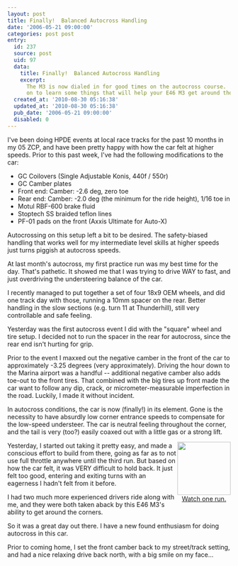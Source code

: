 ```yaml
---
layout: post
title: Finally!  Balanced Autocross Handling
date: '2006-05-21 09:00:00'
categories: post post
entry:
  id: 237
  source: post
  uid: 97
  data:
    title: Finally!  Balanced Autocross Handling
    excerpt:
      The M3 is now dialed in for good times on the autocross course.  Read
      on to learn some things that will help your E46 M3 get around those cones!
  created_at: '2010-08-30 05:16:38'
  updated_at: '2010-08-30 05:16:38'
  pub_date: '2006-05-21 09:00:00'
  disabled: 0
---
```


I've been doing HPDE events at local race tracks for the past 10 months in my 05 ZCP, and have been pretty happy with how the car felt at higher speeds. Prior to this past week, I've had the following modifications to the car:

<ul>
<li>GC Coilovers (Single Adjustable Konis, 440f / 550r)
<li>GC Camber plates
<li>Front end: Camber: -2.6 deg, zero toe
<li>Rear end: Camber: -2.0 deg (the minimum for the ride height), 1/16 toe in
<li>Motul RBF-600 brake fluid
<li>Stoptech SS braided teflon lines
<li>PF-01 pads on the front (Axxis Ultimate for Auto-X)
</ul>
Autocrossing on this setup left a bit to be desired.  The safety-biased handling that works well for my intermediate level skills at higher speeds  just turns piggish at autocross speeds.

At last month's autocross, my first practice run was my best time for the day. That's pathetic. It showed me that I was trying to drive WAY to fast, and just overdriving the understeering balance of the car.

I recently managed to put together a set of four 18x9 OEM wheels, and did one track day with those, running a 10mm spacer on the rear. Better handling in the slow sections (e.g. turn 11 at Thunderhill), still very controllable and safe feeling.

Yesterday was the first autocross event I did with the "square" wheel and tire setup. I decided not to run the spacer in the rear for autocross, since the rear end isn't hurting for grip.

Prior to the event I maxxed out the negative camber in the front of the car to approximately -3.25 degrees (very approximately). Driving the hour down to the Marina airport was a handful -- additional negative camber also adds toe-out to the front tires. That combined with the big tires up front made the car want to follow any dip, crack, or micrometer-measurable imperfection in the road. Luckily, I made it without incident.

In autocross conditions, the car is now (finally!) in its element. Gone is the necessity to have absurdly low corner entrance speeds to compensate for the low-speed understeer. The car is neutral feeling throughout the corner, and the tail is very (too?) easily coaxed out with a little gas or a strong lift.

<div style='float:right; text-align:center;'>
<a href='/video/watch.php?20060520-autox.mov'>
<img src='/video/video.thenobot.org/20060520-autox.mov.jpg' width='120'><br>
Watch one run.</a></div>
Yesterday, I started out taking it pretty easy, and made a conscious effort to build from there, going as far as to not use full throttle anywhere until the third run.  But based on how the car felt, it was VERY difficult to hold back.  It just felt too good, entering and exiting turns with an eagerness I hadn't felt from it before.

I had two much more experienced drivers ride along with me, and they were both taken aback by this E46 M3's ability to get around the corners.

So it was a great day out there. I have a new found enthusiasm for doing autocross in this car.

Prior to coming home, I set the front camber back to my street/track setting, and had a nice relaxing drive back north, with a big smile on my face...
